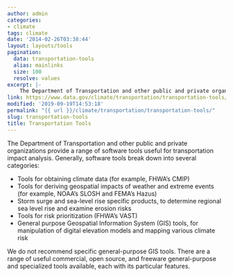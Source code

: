 ```yaml
---
author: admin
categories:
- climate
tags: climate
date: '2014-02-26T03:38:44'
layout: layouts/tools
pagination:
  data: transportation-tools
  alias: mainlinks
  size: 100
  resolve: values
excerpt: |-
    The Department of Transportation and other public and private organizations provide a range of software tools useful for transportation impact analysis. Generally, software tools break down into several categories…
link: https://www.data.gov/climate/transportation/transportation-tools/
modified: '2019-09-19T14:53:18'
permalink: "{{ url }}/climate/transportation/transportation-tools/"
slug: transportation-tools
title: Transportation Tools
---
```


The Department of Transportation and other public and private organizations provide a range of software tools useful for transportation impact analysis. Generally, software tools break down into several categories:

*   Tools for obtaining climate data (for example, FHWA’s CMIP)
*   Tools for deriving geospatial impacts of weather and extreme events (for example, NOAA’s SLOSH and FEMA’s Hazus)
*   Storm surge and sea-level rise specific products, to determine regional sea level rise and examine erosion risks
*   Tools for risk prioritization (FHWA’s VAST)
*   General purpose Geospatial Information System (GIS) tools, for manipulation of digital elevation models and mapping various climate risk

We do not recommend specific general-purpose GIS tools. There are a range of useful commercial, open source, and freeware general-purpose and specialized tools available, each with its particular features.
